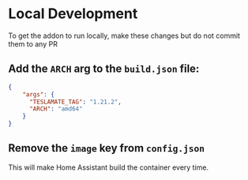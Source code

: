 # Local Development

To get the addon to run locally, make these changes but do not commit them to any PR

## Add the `ARCH` arg to the `build.json` file:

```json
{
    "args": {
      "TESLAMATE_TAG": "1.21.2",
      "ARCH": "amd64"
    }
}
```

## Remove the `image` key from `config.json`

This will make Home Assistant build the container every time.
